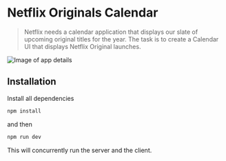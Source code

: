 # Netflix Originals Calendar

> Netflix needs a calendar application that displays our slate of upcoming original titles for the year. The task is to create a Calendar UI that displays Netflix Original launches. 


![Image of app details](https://netflix-screen.s3.amazonaws.com/screen3.png)


## Installation

Install all dependencies 
```sh
npm install
```
and then
```sh
npm run dev
```

This will concurrently run the server and the client.
